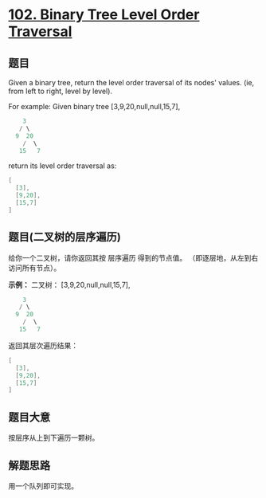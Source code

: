 # [102. Binary Tree Level Order Traversal](https://leetcode-cn.com/problems/binary-tree-level-order-traversal/)

## 题目

Given a binary tree, return the level order traversal of its nodes' values. (ie, from left to right, level by level).

For example:
Given binary tree [3,9,20,null,null,15,7],

```c
    3
   / \
  9  20
    /  \
   15   7
```

return its level order traversal as:

```c
[
  [3],
  [9,20],
  [15,7]
]
```

## 题目(二叉树的层序遍历)

给你一个二叉树，请你返回其按 层序遍历 得到的节点值。 （即逐层地，从左到右访问所有节点）。

**示例：**
二叉树： [3,9,20,null,null,15,7],

```c
    3
   / \
  9  20
    /  \
   15   7
```

返回其层次遍历结果：

```c
[
  [3],
  [9,20],
  [15,7]
]
```

## 题目大意

按层序从上到下遍历一颗树。

## 解题思路

用一个队列即可实现。
